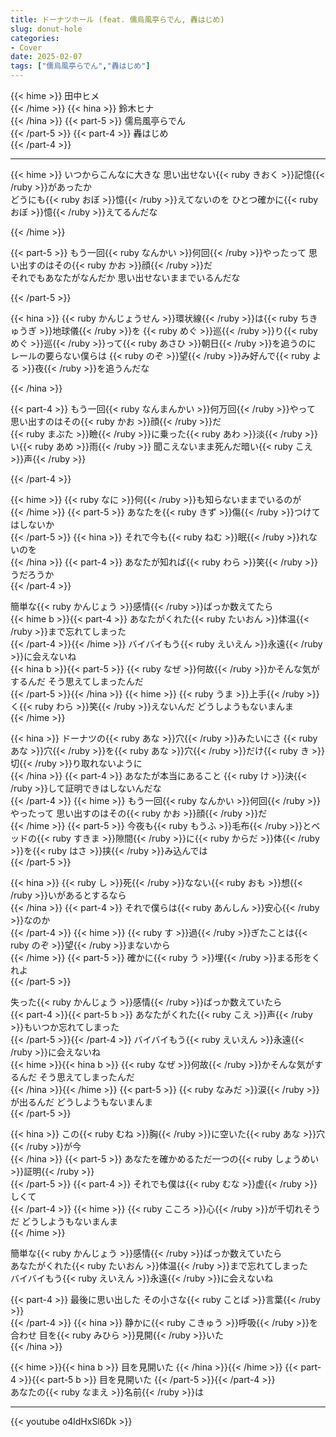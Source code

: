 ```yaml
---
title: ドーナツホール (feat. 儒烏風亭らでん, 轟はじめ)
slug: donut-hole
categories:
- Cover
date: 2025-02-07
tags: ["儒烏風亭らでん","轟はじめ"]
---
```


{{< hime >}}
田中ヒメ  
{{< /hime >}}
{{< hina >}}
鈴木ヒナ  
{{< /hina >}}
{{< part-5 >}}
儒烏風亭らでん  
{{< /part-5 >}}
{{< part-4 >}}
轟はじめ  
{{< /part-4 >}}


---

{{< hime >}}
いつからこんなに大きな 思い出せない{{< ruby きおく >}}記憶{{< /ruby >}}があったか  
どうにも{{< ruby おぼ >}}憶{{< /ruby >}}えてないのを ひとつ確かに{{< ruby おぼ >}}憶{{< /ruby >}}えてるんだな  

{{< /hime >}}

{{< part-5 >}}
もう一回{{< ruby なんかい >}}何回{{< /ruby >}}やったって 思い出すのはその{{< ruby かお >}}顔{{< /ruby >}}だ  
それでもあなたがなんだか 思い出せないままでいるんだな  

{{< /part-5 >}}

{{< hina >}}
{{< ruby かんじょうせん >}}環状線{{< /ruby >}}は{{< ruby ちきゅうぎ >}}地球儀{{< /ruby >}}を {{< ruby めぐ >}}巡{{< /ruby >}}り{{< ruby めぐ >}}巡{{< /ruby >}}って{{< ruby あさひ >}}朝日{{< /ruby >}}を追うのに  
レールの要らない僕らは {{< ruby のぞ >}}望{{< /ruby >}}み好んで{{< ruby よる >}}夜{{< /ruby >}}を追うんだな  

{{< /hina >}}

{{< part-4 >}}
もう一回{{< ruby なんまんかい >}}何万回{{< /ruby >}}やって 思い出すのはその{{< ruby かお >}}顔{{< /ruby >}}だ  
{{< ruby まぶた >}}瞼{{< /ruby >}}に乗った{{< ruby あわ >}}淡{{< /ruby >}}い{{< ruby あめ >}}雨{{< /ruby >}} 聞こえないまま死んだ暗い{{< ruby こえ >}}声{{< /ruby >}}  

{{< /part-4 >}}

{{< hime >}}
{{< ruby なに >}}何{{< /ruby >}}も知らないままでいるのが  
{{< /hime >}}
{{< part-5 >}}
あなたを{{< ruby きず >}}傷{{< /ruby >}}つけてはしないか  
{{< /part-5 >}}
{{< hina >}}
それで今も{{< ruby ねむ >}}眠{{< /ruby >}}れないのを  
{{< /hina >}}
{{< part-4 >}}
あなたが知れば{{< ruby わら >}}笑{{< /ruby >}}うだろうか  
{{< /part-4 >}}

簡単な{{< ruby かんじょう >}}感情{{< /ruby >}}ばっか数えてたら  
{{< hime b >}}{{< part-4 >}}
あなたがくれた{{< ruby たいおん >}}体温{{< /ruby >}}まで忘れてしまった  
{{< /part-4 >}}{{< /hime >}}
バイバイもう{{< ruby えいえん >}}永遠{{< /ruby >}}に会えないね  
{{< hina b >}}{{< part-5 >}}
{{< ruby なぜ >}}何故{{< /ruby >}}かそんな気がするんだ そう思えてしまったんだ  
{{< /part-5 >}}{{< /hina >}}
{{< hime >}}
{{< ruby うま >}}上手{{< /ruby >}}く{{< ruby わら >}}笑{{< /ruby >}}えないんだ どうしようもないまんま  
{{< /hime >}}

{{< hina >}}
ドーナツの{{< ruby あな >}}穴{{< /ruby >}}みたいにさ {{< ruby あな >}}穴{{< /ruby >}}を{{< ruby あな >}}穴{{< /ruby >}}だけ{{< ruby き >}}切{{< /ruby >}}り取れないように  
{{< /hina >}}
{{< part-4 >}}
あなたが本当にあること {{< ruby け >}}決{{< /ruby >}}して証明できはしないんだな  
{{< /part-4 >}}
{{< hime >}}
もう一回{{< ruby なんかい >}}何回{{< /ruby >}}やったって 思い出すのはその{{< ruby かお >}}顔{{< /ruby >}}だ  
{{< /hime >}}
{{< part-5 >}}
今夜も{{< ruby もうふ >}}毛布{{< /ruby >}}とベッドの{{< ruby すきま >}}隙間{{< /ruby >}}に{{< ruby からだ >}}体{{< /ruby >}}を{{< ruby はさ >}}挟{{< /ruby >}}み込んでは  
{{< /part-5 >}}

{{< hina >}}
{{< ruby し >}}死{{< /ruby >}}なない{{< ruby おも >}}想{{< /ruby >}}いがあるとするなら  
{{< /hina >}}
{{< part-4 >}}
それで僕らは{{< ruby あんしん >}}安心{{< /ruby >}}なのか  
{{< /part-4 >}}
{{< hime >}}
{{< ruby す >}}過{{< /ruby >}}ぎたことは{{< ruby のぞ >}}望{{< /ruby >}}まないから  
{{< /hime >}}
{{< part-5 >}}
確かに{{< ruby う >}}埋{{< /ruby >}}まる形をくれよ  
{{< /part-5 >}}

失った{{< ruby かんじょう >}}感情{{< /ruby >}}ばっか数えていたら  
{{< part-4 >}}{{< part-5 b >}}
あなたがくれた{{< ruby こえ >}}声{{< /ruby >}}もいつか忘れてしまった  
{{< /part-5 >}}{{< /part-4 >}}
バイバイもう{{< ruby えいえん >}}永遠{{< /ruby >}}に会えないね  
{{< hime >}}{{< hina b >}}
{{< ruby なぜ >}}何故{{< /ruby >}}かそんな気がするんだ そう思えてしまったんだ  
{{< /hina >}}{{< /hime >}}
{{< part-5 >}}
{{< ruby なみだ >}}涙{{< /ruby >}}が出るんだ どうしようもないまんま  
{{< /part-5 >}}

{{< hina >}}
この{{< ruby むね >}}胸{{< /ruby >}}に空いた{{< ruby あな >}}穴{{< /ruby >}}が今  
{{< /hina >}}
{{< part-5 >}}
あなたを確かめるただ一つの{{< ruby しょうめい >}}証明{{< /ruby >}}  
{{< /part-5 >}}
{{< part-4 >}}
それでも僕は{{< ruby むな >}}虚{{< /ruby >}}しくて  
{{< /part-4 >}}
{{< hime >}}
{{< ruby こころ >}}心{{< /ruby >}}が千切れそうだ どうしようもないまんま  
{{< /hime >}}

簡単な{{< ruby かんじょう >}}感情{{< /ruby >}}ばっか数えていたら  
あなたがくれた{{< ruby たいおん >}}体温{{< /ruby >}}まで忘れてしまった  
バイバイもう{{< ruby えいえん >}}永遠{{< /ruby >}}に会えないね  

{{< part-4 >}}
最後に思い出した その小さな{{< ruby ことば >}}言葉{{< /ruby >}}  
{{< /part-4 >}}
{{< hina >}}
静かに{{< ruby こきゅう >}}呼吸{{< /ruby >}}を合わせ 目を{{< ruby みひら >}}見開{{< /ruby >}}いた  
{{< /hina >}}

{{< hime >}}{{< hina b >}}
目を見開いた 
{{< /hina >}}{{< /hime >}}
{{< part-4 >}}{{< part-5 b >}}
目を見開いた
{{< /part-5 >}}{{< /part-4 >}}  
あなたの{{< ruby なまえ >}}名前{{< /ruby >}}は  

---

{{< youtube o4ldHxSl6Dk >}}